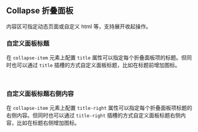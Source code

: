 <div class="demo-header">
<p class="overviewicon">
  <span class="wapi-container-panel"/>
</p>

## Collapse 折叠面板

<nova-uxlink widget-name="Panel"></nova-uxlink>

内容区可指定动态页面或自定义 html 等，支持展开收起操作。

</div>

### 自定义面板标题

在 `collapse-item` 元素上配置 `title` 属性可以指定每个折叠面板项的标题。但同时也可以通过 `title` 插槽的方式自定义面板标题，比如在标题前增加图标。

<nova-demo-view link="collapse/custom-collapse-title.vue"></nova-demo-view>

<br />

### 自定义面板标题右侧内容

在 `collapse-item` 元素上配置 `title-right` 属性可以指定每个折叠面板项标题的右侧内容。但同时也可以通过 `title-right` 插槽的方式自定义面板标题右侧内容，比如在标题右侧增加图标。

<nova-demo-view link="collapse/custom-collapse-title-right.vue"></nova-demo-view>

<br />
